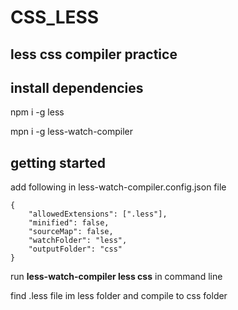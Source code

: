 # CSS_LESS

## less css compiler practice

## install dependencies
npm i -g less

mpn i -g less-watch-compiler


## getting started

add following in less-watch-compiler.config.json file
```
{
    "allowedExtensions": [".less"],
    "minified": false,
    "sourceMap": false,
    "watchFolder": "less",
    "outputFolder": "css"
}
```

run **less-watch-compiler less css** in command line

find .less file im less folder and compile to css folder
